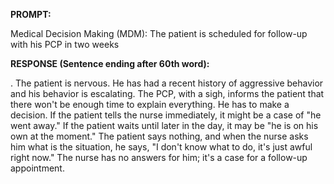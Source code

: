 **PROMPT:**

Medical Decision Making (MDM): The patient is scheduled for follow-up with his PCP in two weeks

**RESPONSE (Sentence ending after 60th word):**

. The patient is nervous. He has had a recent history of aggressive behavior and his behavior is escalating. The PCP, with a sigh, informs the patient that there won't be enough time to explain everything. He has to make a decision. If the patient tells the nurse immediately, it might be a case of "he went away." If the patient waits until later in the day, it may be "he is on his own at the moment." The patient says nothing, and when the nurse asks him what is the situation, he says, "I don't know what to do, it's just awful right now." The nurse has no answers for him; it's a case for a follow-up appointment. 